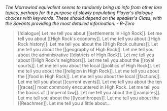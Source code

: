 *The Morrowind equivalent seems to randomly bring up info from other lore topics, perhaps for the purpose of slowly populating Player's dialogue choices with keywords. These should depend on the speaker's Class, with the Savants providing the most detailed information. - R-Zero*

> [!dialogue]
> Let me tell you about [[settlements in High Rock]].
> Let me tell you about [[High Rock's economy]].
> Let me tell you about [[High Rock history]].
> Let me tell you about the [[High Rock cultures]].
> Let me tell you about the [[geography of High Rock]].
> Let me tell you about the administrative [[districts of High Rock]].
> Let me tell you about [[High Rock's neighbors]].
> Let me tell you about the [[royal courts]].
> Let me tell you about the local [[politics of High Rock]].
> Let me tell you about the [[religion in High Rock]].
> Let me tell you about the [[food in High Rock]].
> Let me tell you about the local [[factions]].
> Let me tell you about [[current events]].
> Let me tell you about the ten [[races]] most commonly encountered in High Rock.
> Let me tell you the basics of [[Imperial law]].
> Let me tell you about the [[vampires]].
> Let me tell you about the [[lycanthropes]].
> Let me tell you about the [[Reachmen]].
> Let me tell you a little about...